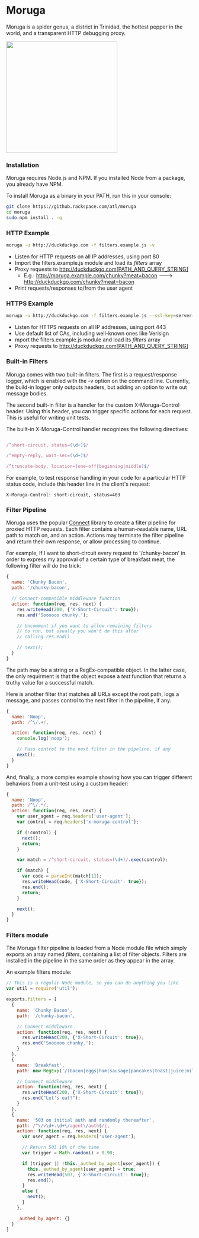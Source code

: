 Moruga
======

Moruga is a spider genus, a district in Trinidad, the hottest pepper in the world, and a transparent HTTP debugging proxy.

<img src="http://caribbeancelebs.com/wp-content/uploads/2012/02/Trinidad-Moruga-Scorpion.jpg" width="300px"/>

### Installation ###

Moruga requires Node.js and NPM. If you installed Node from a package, you already have NPM. 

To install Moruga as a binary in your PATH, run this in your console:

```bash
git clone https://github.rackspace.com/atl/moruga
cd moruga
sudo npm install . -g
```

### HTTP Example ###

```bash
moruga -u http://duckduckgo.com -f filters.example.js -v
```

* Listen for HTTP requests on all IP addresses, using port 80
* Import the filters.example.js module and load its *filters* array
* Proxy requests to http://duckduckgo.com[PATH_AND_QUERY_STRING]
  * E.g.: http://moruga.example.com/chunky?meat=bacon ---> http://duckduckgo.com/chunky?meat=bacon
* Print requests/responses to/from the user agent

### HTTPS Example ###

```bash
moruga -u http://duckduckgo.com -f filters.example.js --ssl-key=server-key.pem --ssl-cert=server-cert.pem
```

* Listen for HTTPS requests on all IP addresses, using port 443
* Use default list of CAs, including well-known ones like Verisign
* mport the filters.example.js module and load its *filters* array
* Proxy requests to http://duckduckgo.com[PATH_AND_QUERY_STRING]

### Built-in Filters ###

Moruga comes with two built-in filters. The first is a request/response logger, which is enabled with the -v option on the command line. Currently, the build-in logger only outputs headers, but adding an option to write out message bodies.

The second built-in filter is a handler for the custom X-Moruga-Control header. Using this header, you can trigger specific actions for each request. This is useful for writing unit tests.

The built-in X-Moruga-Control handler recognizes the following directives:

```javascript

/^short-circuit, status=(\d+)$/

/^empty-reply, wait-sec=(\d+)$/

/^truncate-body, location=(one-off|beginning|middle)$/

```

For example, to test response handling in your code for a particular HTTP status code, include this header line in the client's request:

```
X-Moruga-Control: short-circuit, status=403
```

### Filter Pipeline ###

Moruga uses the popular [Connect](http://www.senchalabs.org/connect/) library to create a filter pipeline for proxied HTTP requests. Each filter contains a human-readable name, URL path to match on, and an action. Actions may terminate the filter pipeline and return their own response, or allow processing to continue.

For example, If I want to short-circuit every request to '/chunky-bacon' in order to express my approval of a certain type of breakfast meat, the following filter will do the trick:

```javascript
{
  name: 'Chunky Bacon',
  path: '/chunky-bacon',

  // Connect-compatible middleware function
  action: function(req, res, next) {
    res.writeHead(200, {'X-Short-Circuit': true});
    res.end('Soooooo chunky.');

    // Uncomment if you want to allow remaining filters
    // to run, but usually you won't do this after
    // calling res.end()

    // next();
  }
}
```

The path may be a string or a RegEx-compatible object. In the latter case, the only requirment is that the object expose a *test* function that returns a truthy value for a successful match.

Here is another filter that matches all URLs except the root path, logs a message, and passes control to the next filter in the pipeline, if any.

```js
{
  name: 'Noop',
  path: /^\/.+/,

  action: function(req, res, next) {
    console.log('noop');

    // Pass control to the next filter in the pipeline, if any
    next();
  }
}
```

And, finally, a more complex example showing how you can trigger different behaviors from a unit-test using a custom header:

```js
{
  name: 'Noop',
  path: /^\/.*/,
  action: function(req, res, next) {
    var user_agent = req.headers['user-agent'];
    var control = req.headers['x-moruga-control'];

    if (!control) {
      next();
      return;
    }

    var match = /^short-circuit, status=(\d+)/.exec(control);

    if (match) {
      var code = parseInt(match[1]);
      res.writeHead(code, {'X-Short-Circuit': true});
      res.end();
      return;
    }

    next();
  }
}
```  

### Filters module ###

The Moruga filter pipeline is loaded from a Node module file which simply exports an array named *filters*, containing a list of filter objects. Filters are installed in the pipeline in the same order as they appear in the array.

An example filters module:

```js
// This is a regular Node module, so you can do anything you like
var util = require('util');

exports.filters = [
  {
    name: 'Chunky Bacon',
    path: '/chunky-bacon',

    // Connect middleware
    action: function(req, res, next) {
      res.writeHead(200, {'X-Short-Circuit': true});
      res.end('Soooooo chunky.');
    }
  },
  {
    name: 'Breakfast',
    path: new RegExp('/(bacon|eggs|ham|sausage|pancakes|toast|juice|milk|coffee|spam|/)+$', 'i'),

    // Connect middleware
    action: function(req, res, next) {
      res.writeHead(200, {'X-Short-Circuit': true});
      res.end("Let's eat!");
    }
  },
  {
    name: '503 on initial auth and randomly thereafter',
    path: /^\/v\d+.\d+\/agent\/auth$/i,
    action: function(req, res, next) {
      var user_agent = req.headers['user-agent'];

      // Return 503 10% of the time
      var trigger = Math.random() > 0.90;

      if (trigger || !this._authed_by_agent[user_agent]) {
        this._authed_by_agent[user_agent] = true;
        res.writeHead(503, {'X-Short-Circuit': true});
        res.end();
      }
      else {
        next();
      }
    },

    _authed_by_agent: {}
  }
]
```

